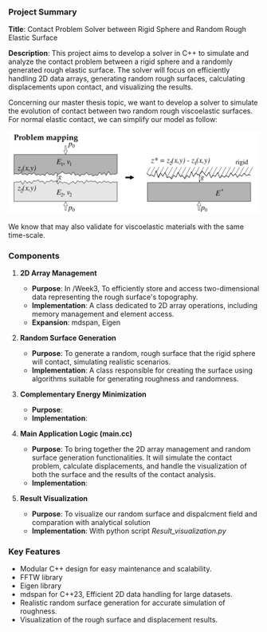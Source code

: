 ### Project Summary

**Title**: Contact Problem Solver between Rigid Sphere and Random Rough Elastic Surface

**Description**: This project aims to develop a solver in C++ to simulate and analyze the contact problem between a rigid sphere and a randomly generated rough elastic surface. The solver will focus on efficiently handling 2D data arrays, generating random rough surfaces, calculating displacements upon contact, and visualizing the results.


Concerning our master thesis topic, we want to  develop a solver to simulate the evolution of contact between two random rough viscoelastic surfaces. For normal elastic contact, we can simplify our model as follow:

![](figures/Problem_mapping.png)

We know that may also validate for viscoelastic materials with the same time-scale.

### Components

1. **2D Array Management**
   - **Purpose**: In /Week3,        To efficiently store and access two-dimensional data representing the rough surface's topography.
   - **Implementation**: A class dedicated to 2D array operations, including memory management and element access.
   - **Expansion**: mdspan, Eigen

2. **Random Surface Generation**
   - **Purpose**: To generate a random, rough surface that the rigid sphere will contact, simulating realistic scenarios.
   - **Implementation**: A class responsible for creating the surface using algorithms suitable for generating roughness and randomness.

3. **Complementary Energy Minimization**
   - **Purpose**:
   - **Implementation**:


4. **Main Application Logic (main.cc)**
   - **Purpose**: To bring together the 2D array management and random surface generation functionalities. It will simulate the contact problem, calculate displacements, and handle the visualization of both the surface and the results of the contact analysis.
   - **Implementation**:

5. **Result Visualization**
   - **Purpose**: To visualize our random surface and dispalcment field and comparation with analytical solution
   - **Implementation**: With python script *Result_visualization.py*

### Key Features

- Modular C++ design for easy maintenance and scalability.
- FFTW library
- Eigen library
- mdspan for C++23, Efficient 2D data handling for large datasets.
- Realistic random surface generation for accurate simulation of roughness.
- Visualization of the rough surface and displacement results.

